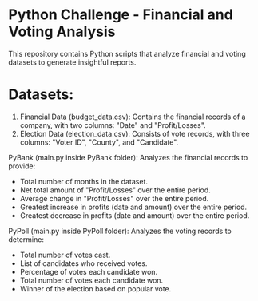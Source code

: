 # Python Challenge - Financial and Voting Analysis

This repository contains Python scripts that analyze financial and voting datasets to generate insightful reports.

# Datasets:
1. Financial Data (budget_data.csv): Contains the financial records of a company, with two columns: "Date" and "Profit/Losses".
2. Election Data (election_data.csv): Consists of vote records, with three columns: "Voter ID", "County", and "Candidate".


PyBank (main.py inside PyBank folder): Analyzes the financial records to provide:

- Total number of months in the dataset.
- Net total amount of "Profit/Losses" over the entire period.
- Average change in "Profit/Losses" over the entire period.
- Greatest increase in profits (date and amount) over the entire period.
- Greatest decrease in profits (date and amount) over the entire period.



PyPoll (main.py inside PyPoll folder): Analyzes the voting records to determine:

- Total number of votes cast.
- List of candidates who received votes.
- Percentage of votes each candidate won.
- Total number of votes each candidate won.
- Winner of the election based on popular vote.

